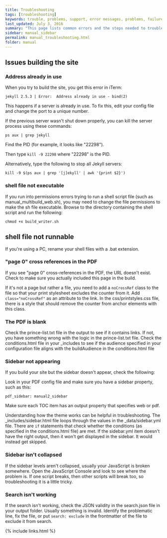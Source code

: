 ```yaml
---
title: Troubleshooting
tags: [troubleshooting]
keywords: trouble, problems, support, error messages, problems, failure, error, #fail
last_updated: July 3, 2016
summary: "This page lists common errors and the steps needed to troubleshoot them."
sidebar: manual_sidebar
permalink: manual_troubleshooting.html
folder: manual
---
```


## Issues building the site

### Address already in use

When you try to build the site, you get this error in iTerm:

```
jekyll 2.5.3 | Error:  Address already in use - bind(2)
```
This happens if a server is already in use. To fix this, edit your config file and change the port to a unique number.

If the previous server wasn't shut down properly, you can kill the server process using these commands:

`ps aux | grep jekyll`

Find the PID (for example, it  looks like "22298").

Then type `kill -9 22298` where "22298" is the PID.

Alternatively, type the following to stop all Jekyll servers:

```
kill -9 $(ps aux | grep '[j]ekyll' | awk '{print $2}')
```

### shell file not executable

If you run into permissions errors trying to run a shell script file (such as manual_multibuild_web.sh), you may need to change the file permissions to make the sh file executable. Browse to the directory containing the shell script and run the following:

```
chmod +x build_writer.sh
```

## shell file not runnable

If you're using a PC, rename your shell files with a .bat extension.

### "page 0" cross references in the PDF

If you see "page 0" cross-references in the PDF, the URL doesn't exist. Check to make sure you actually included this page in the build.

If it's not a page but rather a file, you need to add a `noCrossRef` class to the file so that your print stylesheet excludes the counter from it. Add `class="noCrossRef"` as an attribute to the link. In the css/printstyles.css file, there is a style that should remove the counter from anchor elements with this class.

### The PDF is blank

Check the prince-list.txt file in the output to see if it contains links. If not, you have something wrong with the logic in the prince-list.txt file. Check the conditions.html file in your \_includes to see if the audience specified in your configuration file aligns with the buildAudience in the conditions.html file

### Sidebar not appearing

If you build your site but the sidebar doesn't appear, check the following:

Look in your PDF config file and make sure you have a sidebar property, such as this:

```
pdf_sidebar: manual2_sidebar
```

Make sure each TOC item has an output property that specifies web or pdf.

Understanding how the theme works can be helpful in troubleshooting. The \_includes/sidebar.html file loops through the values in the \_data/sidebar.yml file. There are `if` statements that check whether the conditions (as specified in the conditions.html file) are met. If the sidebar.yml item doesn't have the right output, then it won't get displayed in the sidebar. It would instead get skipped.

### Sidebar isn't collapsed

If the sidebar levels aren't collapsed, usually your JavaScript is broken somewhere. Open the JavaScript Console and look to see where the problem is. If one script breaks, then other scripts will break too, so troubleshooting it is a little tricky.

### Search isn't working

If the search isn't working, check the JSON validity in the search.json file in your output folder. Usually something is invalid. Identify the problematic line, fix the file, or put `search: exclude` in the frontmatter of the file to exclude it from search.

{% include links.html %}
